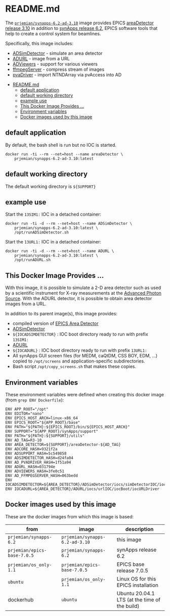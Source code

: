 # README.md

The [`prjemian/synapps-6.2-ad-3.10`](https://hub.docker.com/r/prjemian/synapps-6.2-ad-3.10/tags)
image provides EPICS [areaDetector release 3.10](https://github.com/areaDetector) in addition to
[synApps release 6.2](https://www.aps.anl.gov/BCDA/synApps),
EPICS software tools that help to create a control system for beamlines.

Specifically, this image includes:

* [ADSimDetector](https://github.com/areaDetector/ADSimDetector) - simulate an area detector
* [ADURL](https://github.com/areaDetector/ADURL) - image from a URL
* [ADViewers](https://github.com/areaDetector/ADViewers) - support for various viewers
* [ffmpegServer](https://github.com/areaDetector/ffmpegServer) - compress stream of images
* [pvaDriver](https://github.com/areaDetector/pvaDriver) - import NTNDArray via pvAccess into AD


- [README.md](#readmemd)
  - [default application](#default-application)
  - [default working directory](#default-working-directory)
  - [example use](#example-use)
  - [This Docker Image Provides ...](#this-docker-image-provides-)
  - [Environment variables](#environment-variables)
  - [Docker images used by this image](#docker-images-used-by-this-image)

## default application

By default, the bash shell is run but no IOC is started.

    docker run -ti --rm --net=host --name areaDetector \
        prjemian/synapps-6.2-ad-3.10:latest

## default working directory

The default working directory is `${SUPPORT}`

## example use

Start the `13SIM1:` IOC in a detached container:

    docker run -ti -d --rm --net=host --name ADSimDetector \
        prjemian/synapps-6.2-ad-3.10:latest \
        /opt/runADSimDetector.sh

Start the `13URL1:` IOC in a detached container:

    docker run -ti -d --rm --net=host --name ADURL \
        prjemian/synapps-6.2-ad-3.10:latest \
        /opt/runADURL.sh

## This Docker Image Provides ...

With this image, it is possible to simulate a 2-D area detector such as
used by a scientific instrument for X-ray measurements at the [Advanced
Photon Source](https://www.aps.anl.gov).  With the ADURL detector, it is
possible to obtain area detector images from a URL.

In addition to its parent image(s), this image provides:

* compiled version of [EPICS Area Detector](https://github.com/areaDetector)
* [ADSimDetector](https://github.com/areaDetector/ADSimDetector)
* `${IOCADSIMDETECTOR}` : IOC boot directory ready to run with prefix `13SIM1:`
* [ADURL](https://github.com/areaDetector/ADURL)
* `${IOCADURL}` : IOC boot directory ready to run with prefix `13URL1:`
* All synApps GUI screen files (for MEDM, caQtDM, CSS BOY, EDM, ...)
  copied to `/opt/screens` and application-specific subdirectories.
* Bash script `/opt/copy_screens.sh` that makes these copies.

## Environment variables

These environment variables were defined when creating this docker image
(from `grep ENV Dockerfile`):

    ENV APP_ROOT="/opt"
    ENV EDITOR="nano"
    ENV EPICS_HOST_ARCH=linux-x86_64
    ENV EPICS_ROOT="${APP_ROOT}/base"
    ENV PATH="${PATH}:${EPICS_ROOT}/bin/${EPICS_HOST_ARCH}"
    ENV SUPPORT="${APP_ROOT}/synApps/support"
    ENV PATH="${PATH}:${SUPPORT}/utils"
    ENV AD_TAG=R3-10
    ENV AREA_DETECTOR=${SUPPORT}/areaDetector-${AD_TAG}
    ENV ADCORE_HASH=9321f2a
    ENV ADSUPPORT_HASH=5c549858
    ENV ADSIMDETECTOR_HASH=d24fa04
    ENV AD_PVADRIVER_HASH=1f51a94
    ENV ADURL_HASH=031794e
    ENV ADVIEWERS_HASH=3fe0c51
    ENV AD_FFMPEGSERVER_HASH=063bedd
    ENV IOCADSIMDETECTOR=${AREA_DETECTOR}/ADSimDetector/iocs/simDetectorIOC/iocBoot/iocSimDetector
    ENV IOCADURL=${AREA_DETECTOR}/ADURL/iocs/urlIOC/iocBoot/iocURLDriver


## Docker images used by this image

These are the docker images from which this image is based:

from | image | description
--- | --- | ---
`prjemian/synapps-6.2` | `prjemian/synapps-6.2-ad-3.10` | this image
`prjemian/epics-base-7.0.5` |  `prjemian/synapps-6.2` | synApps release 6.2
`prjemian/os_only-1.1` | `prjemian/epics-base-7.0.5` |  EPICS base release 7.0.5
`ubuntu` | `prjemian/os_only-1.1` | Linux OS for this EPICS installation
dockerhub | `ubuntu` | Ubuntu 20.04.1 LTS (at the time of the build)
